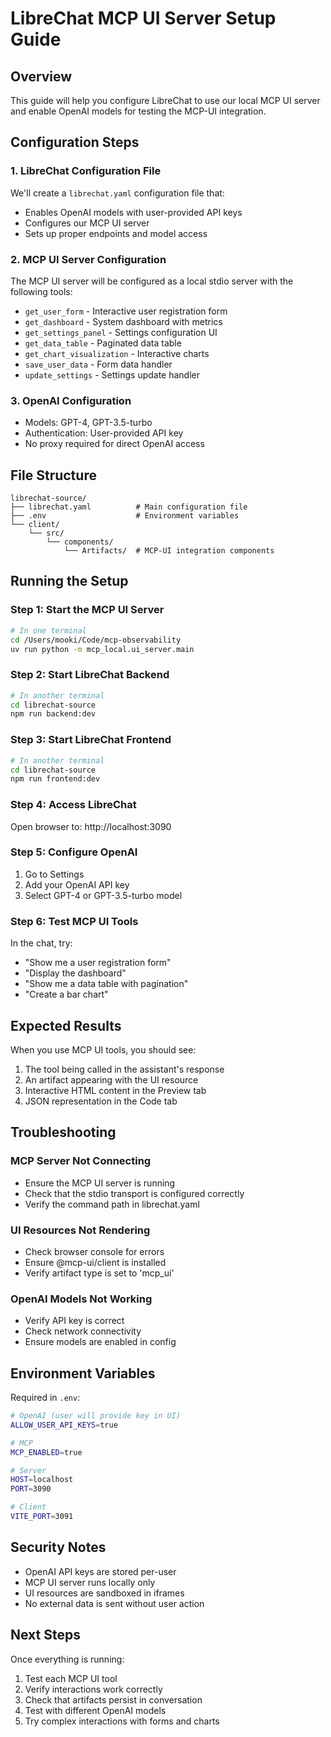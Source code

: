 # LibreChat MCP UI Server Setup Guide

## Overview
This guide will help you configure LibreChat to use our local MCP UI server and enable OpenAI models for testing the MCP-UI integration.

## Configuration Steps

### 1. LibreChat Configuration File
We'll create a `librechat.yaml` configuration file that:
- Enables OpenAI models with user-provided API keys
- Configures our MCP UI server
- Sets up proper endpoints and model access

### 2. MCP UI Server Configuration
The MCP UI server will be configured as a local stdio server with the following tools:
- `get_user_form` - Interactive user registration form
- `get_dashboard` - System dashboard with metrics
- `get_settings_panel` - Settings configuration UI
- `get_data_table` - Paginated data table
- `get_chart_visualization` - Interactive charts
- `save_user_data` - Form data handler
- `update_settings` - Settings update handler

### 3. OpenAI Configuration
- Models: GPT-4, GPT-3.5-turbo
- Authentication: User-provided API key
- No proxy required for direct OpenAI access

## File Structure

```
librechat-source/
├── librechat.yaml          # Main configuration file
├── .env                    # Environment variables
└── client/
    └── src/
        └── components/
            └── Artifacts/  # MCP-UI integration components
```

## Running the Setup

### Step 1: Start the MCP UI Server
```bash
# In one terminal
cd /Users/mooki/Code/mcp-observability
uv run python -m mcp_local.ui_server.main
```

### Step 2: Start LibreChat Backend
```bash
# In another terminal
cd librechat-source
npm run backend:dev
```

### Step 3: Start LibreChat Frontend
```bash
# In another terminal
cd librechat-source
npm run frontend:dev
```

### Step 4: Access LibreChat
Open browser to: http://localhost:3090

### Step 5: Configure OpenAI
1. Go to Settings
2. Add your OpenAI API key
3. Select GPT-4 or GPT-3.5-turbo model

### Step 6: Test MCP UI Tools
In the chat, try:
- "Show me a user registration form"
- "Display the dashboard"
- "Show me a data table with pagination"
- "Create a bar chart"

## Expected Results

When you use MCP UI tools, you should see:
1. The tool being called in the assistant's response
2. An artifact appearing with the UI resource
3. Interactive HTML content in the Preview tab
4. JSON representation in the Code tab

## Troubleshooting

### MCP Server Not Connecting
- Ensure the MCP UI server is running
- Check that the stdio transport is configured correctly
- Verify the command path in librechat.yaml

### UI Resources Not Rendering
- Check browser console for errors
- Ensure @mcp-ui/client is installed
- Verify artifact type is set to 'mcp_ui'

### OpenAI Models Not Working
- Verify API key is correct
- Check network connectivity
- Ensure models are enabled in config

## Environment Variables

Required in `.env`:
```bash
# OpenAI (user will provide key in UI)
ALLOW_USER_API_KEYS=true

# MCP
MCP_ENABLED=true

# Server
HOST=localhost
PORT=3090

# Client
VITE_PORT=3091
```

## Security Notes

- OpenAI API keys are stored per-user
- MCP UI server runs locally only
- UI resources are sandboxed in iframes
- No external data is sent without user action

## Next Steps

Once everything is running:
1. Test each MCP UI tool
2. Verify interactions work correctly
3. Check that artifacts persist in conversation
4. Test with different OpenAI models
5. Try complex interactions with forms and charts